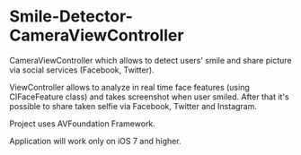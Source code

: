 Smile-Detector-CameraViewController
===================================

CameraViewController which allows to detect users' smile and share picture via social services (Facebook, Twitter).

ViewController allows to analyze in real time face features (using CIFaceFeature class) and takes screenshot when user smiled. After that it's possible to share taken selfie via Facebook, Twitter and Instagram.

Project uses AVFoundation Framework.

Application will work only on iOS 7 and higher.
 
